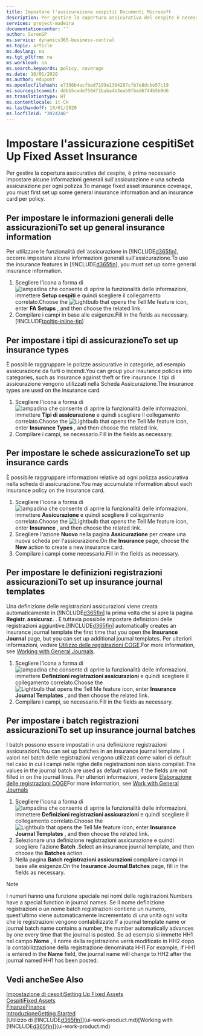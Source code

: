 ```yaml
---
title: Impostare l'assicurazione cespiti| Documenti Microsoft
description: Per gestire la copertura assicurativa del cespite è necessario impostare le informazioni generali sull'assicurazione e una scheda assicurazione.
services: project-madeira
documentationcenter: ''
author: SorenGP
ms.service: dynamics365-business-central
ms.topic: article
ms.devlang: na
ms.tgt_pltfrm: na
ms.workload: na
ms.search.keywords: policy, coverage
ms.date: 10/01/2020
ms.author: edupont
ms.openlocfilehash: e7396b4acfbed7199e1364287cfb7e8dcbe57c19
ms.sourcegitcommit: ddbb5cede750df1baba4b3eab8fbed6744b5b9d6
ms.translationtype: HT
ms.contentlocale: it-CH
ms.lasthandoff: 10/01/2020
ms.locfileid: "3924246"
---
```

# <a name="set-up-fixed-asset-insurance"></a><span data-ttu-id="cda71-103">Impostare l'assicurazione cespiti</span><span class="sxs-lookup"><span data-stu-id="cda71-103">Set Up Fixed Asset Insurance</span></span>
<span data-ttu-id="cda71-104">Per gestire la copertura assicurativa del cespite, è prima necessario impostare alcune informazioni generali sull'assicurazione e una scheda assicurazione per ogni polizza.</span><span class="sxs-lookup"><span data-stu-id="cda71-104">To manage fixed asset insurance coverage, you must first set up some general insurance information and an insurance card per policy.</span></span>

## <a name="to-set-up-general-insurance-information"></a><span data-ttu-id="cda71-105">Per impostare le informazioni generali delle assicurazioni</span><span class="sxs-lookup"><span data-stu-id="cda71-105">To set up general insurance information</span></span>
<span data-ttu-id="cda71-106">Per utilizzare le funzionalità dell'assicurazione in [!INCLUDE[d365fin](includes/d365fin_md.md)], occorre impostare alcune informazioni generali sull'assicurazione.</span><span class="sxs-lookup"><span data-stu-id="cda71-106">To use the insurance features in [!INCLUDE[d365fin](includes/d365fin_md.md)], you must set up some general insurance information.</span></span>  

1. <span data-ttu-id="cda71-107">Scegliere l'icona a forma di ![lampadina che consente di aprire la funzionalità delle informazioni](media/ui-search/search_small.png "Informazioni sull'operazione che si desidera eseguire"), immettere **Setup cespiti** e quindi scegliere il collegamento correlato.</span><span class="sxs-lookup"><span data-stu-id="cda71-107">Choose the ![Lightbulb that opens the Tell Me feature](media/ui-search/search_small.png "Tell me what you want to do") icon, enter **FA Setups** , and then choose the related link.</span></span>  
2. <span data-ttu-id="cda71-108">Compilare i campi in base alle esigenze.</span><span class="sxs-lookup"><span data-stu-id="cda71-108">Fill in the fields as necessary.</span></span> [!INCLUDE[tooltip-inline-tip](includes/tooltip-inline-tip_md.md)]  

## <a name="to-set-up-insurance-types"></a><span data-ttu-id="cda71-109">Per impostare i tipi di assicurazione</span><span class="sxs-lookup"><span data-stu-id="cda71-109">To set up insurance types</span></span>
<span data-ttu-id="cda71-110">È possibile raggruppare le polizze assicurative in categorie, ad esempio assicurazione da furti o incendi.</span><span class="sxs-lookup"><span data-stu-id="cda71-110">You can group your insurance policies into categories, such as insurance against theft or fire insurance.</span></span> <span data-ttu-id="cda71-111">I tipi di assicurazione vengono utilizzati nella Scheda Assicurazione.</span><span class="sxs-lookup"><span data-stu-id="cda71-111">The insurance types are used on the insurance card.</span></span>

1. <span data-ttu-id="cda71-112">Scegliere l'icona a forma di ![lampadina che consente di aprire la funzionalità delle informazioni](media/ui-search/search_small.png "Informazioni sull'operazione che si desidera eseguire"), immettere **Tipi di assicurazione** e quindi scegliere il collegamento correlato.</span><span class="sxs-lookup"><span data-stu-id="cda71-112">Choose the ![Lightbulb that opens the Tell Me feature](media/ui-search/search_small.png "Tell me what you want to do") icon, enter **Insurance Types** , and then choose the related link.</span></span>  
2. <span data-ttu-id="cda71-113">Compilare i campi, se necessario.</span><span class="sxs-lookup"><span data-stu-id="cda71-113">Fill in the fields as necessary.</span></span>

## <a name="to-set-up-insurance-cards"></a><span data-ttu-id="cda71-114">Per impostare le schede assicurazione</span><span class="sxs-lookup"><span data-stu-id="cda71-114">To set up insurance cards</span></span>
<span data-ttu-id="cda71-115">È possibile raggruppare informazioni relative ad ogni polizza assicurativa nella scheda di assicurazione.</span><span class="sxs-lookup"><span data-stu-id="cda71-115">You may accumulate information about each insurance policy on the insurance card.</span></span>  

1. <span data-ttu-id="cda71-116">Scegliere l'icona a forma di ![lampadina che consente di aprire la funzionalità delle informazioni](media/ui-search/search_small.png "Informazioni sull'operazione che si desidera eseguire"), immettere **Assicurazione** e quindi scegliere il collegamento correlato.</span><span class="sxs-lookup"><span data-stu-id="cda71-116">Choose the ![Lightbulb that opens the Tell Me feature](media/ui-search/search_small.png "Tell me what you want to do") icon, enter **Insurance** , and then choose the related link.</span></span>  
2. <span data-ttu-id="cda71-117">Scegliere l'azione **Nuovo** nella pagina **Assicurazione** per creare una nuova scheda per l'assicurazione.</span><span class="sxs-lookup"><span data-stu-id="cda71-117">On the **Insurance** page, choose the **New** action to create a  new insurance card.</span></span>  
3. <span data-ttu-id="cda71-118">Compilare i campi come necessario.</span><span class="sxs-lookup"><span data-stu-id="cda71-118">Fill in the fields as necessary.</span></span>

## <a name="to-set-up-insurance-journal-templates"></a><span data-ttu-id="cda71-119">Per impostare le definizioni registrazioni assicurazioni</span><span class="sxs-lookup"><span data-stu-id="cda71-119">To set up insurance journal templates</span></span>
<span data-ttu-id="cda71-120">Una definizione delle registrazioni assicurazioni viene creata automaticamente in [!INCLUDE[d365fin](includes/d365fin_md.md)] la prima volta che si apre la pagina **Registr. assicuraz.** . È tuttavia possibile impostare definizioni delle registrazioni aggiuntive.</span><span class="sxs-lookup"><span data-stu-id="cda71-120">[!INCLUDE[d365fin](includes/d365fin_md.md)] automatically creates an insurance journal template the first time that you open the **Insurance Journal** page, but you can set up additional journal templates.</span></span> <span data-ttu-id="cda71-121">Per ulteriori informazioni, vedere [Utilizzo delle registrazioni COGE](ui-work-general-journals.md).</span><span class="sxs-lookup"><span data-stu-id="cda71-121">For more information, see [Working with General Journals](ui-work-general-journals.md).</span></span>  

1. <span data-ttu-id="cda71-122">Scegliere l'icona a forma di ![lampadina che consente di aprire la funzionalità delle informazioni](media/ui-search/search_small.png "Informazioni sull'operazione che si desidera eseguire"), immettere **Definizioni registrazioni assicurazioni** e quindi scegliere il collegamento correlato.</span><span class="sxs-lookup"><span data-stu-id="cda71-122">Choose the ![Lightbulb that opens the Tell Me feature](media/ui-search/search_small.png "Tell me what you want to do") icon, enter **Insurance Journal Templates** , and then choose the related link.</span></span>  
2. <span data-ttu-id="cda71-123">Compilare i campi, se necessario.</span><span class="sxs-lookup"><span data-stu-id="cda71-123">Fill in the fields as necessary.</span></span>

## <a name="to-set-up-insurance-journal-batches"></a><span data-ttu-id="cda71-124">Per impostare i batch registrazioni assicurazioni</span><span class="sxs-lookup"><span data-stu-id="cda71-124">To set up insurance journal batches</span></span>
<span data-ttu-id="cda71-125">I batch possono essere impostati in una definizione registrazioni assicurazioni.</span><span class="sxs-lookup"><span data-stu-id="cda71-125">You can set up batches in an insurance journal template.</span></span> <span data-ttu-id="cda71-126">I valori nel batch delle registrazioni vengono utilizzati come valori di default nel caso in cui i campi nelle righe delle registrazioni non siano compilati.</span><span class="sxs-lookup"><span data-stu-id="cda71-126">The values in the journal batch are used as default values if the fields are not filled in on the journal lines.</span></span> <span data-ttu-id="cda71-127">Per ulteriori informazioni, vedere [Elaborazione delle registrazioni COGE](ui-work-general-journals.md)</span><span class="sxs-lookup"><span data-stu-id="cda71-127">For more information, see [Work with General Journals](ui-work-general-journals.md)</span></span>  

1. <span data-ttu-id="cda71-128">Scegliere l'icona a forma di ![lampadina che consente di aprire la funzionalità delle informazioni](media/ui-search/search_small.png "Informazioni sull'operazione che si desidera eseguire"), immettere **Definizioni registrazioni assicurazioni** e quindi scegliere il collegamento correlato.</span><span class="sxs-lookup"><span data-stu-id="cda71-128">Choose the ![Lightbulb that opens the Tell Me feature](media/ui-search/search_small.png "Tell me what you want to do") icon, enter **Insurance Journal Templates** , and then choose the related link.</span></span>  
2. <span data-ttu-id="cda71-129">Selezionare una definizione registrazioni assicurazione e quindi scegliere l'azione **Batch** .</span><span class="sxs-lookup"><span data-stu-id="cda71-129">Select an insurance journal template, and then choose the **Batches** action.</span></span>
3. <span data-ttu-id="cda71-130">Nella pagina **Batch registrazioni assicurazioni** compilare i campi in base alle esigenze.</span><span class="sxs-lookup"><span data-stu-id="cda71-130">On the **Insurance Journal Batches** page, fill in the fields as necessary.</span></span>

> [!NOTE]  
>   <span data-ttu-id="cda71-131">I numeri hanno una funzione speciale nei nomi delle registrazioni.</span><span class="sxs-lookup"><span data-stu-id="cda71-131">Numbers have a special function in journal names.</span></span> <span data-ttu-id="cda71-132">Se il nome definizione registrazioni o un nome batch registrazioni contiene un numero, quest'ultimo viene automaticamente incrementato di una unità ogni volta che le registrazioni vengono contabilizzate.</span><span class="sxs-lookup"><span data-stu-id="cda71-132">If a journal template name or journal batch name contains a number, the number automatically advances by one every time that the journal is posted.</span></span> <span data-ttu-id="cda71-133">Se ad esempio si immette HH1 nel campo **Nome** , il nome della registrazione verrà modificato in HH2 dopo la contabilizzazione della registrazione denominata HH1.</span><span class="sxs-lookup"><span data-stu-id="cda71-133">For example, if HH1 is entered in the **Name** field, the journal name will change to HH2 after the journal named HH1 has been posted.</span></span>

## <a name="see-also"></a><span data-ttu-id="cda71-134">Vedi anche</span><span class="sxs-lookup"><span data-stu-id="cda71-134">See Also</span></span>
[<span data-ttu-id="cda71-135">Impostazione di cespiti</span><span class="sxs-lookup"><span data-stu-id="cda71-135">Setting Up Fixed Assets</span></span>](fa-setup.md)  
[<span data-ttu-id="cda71-136">Cespiti</span><span class="sxs-lookup"><span data-stu-id="cda71-136">Fixed Assets</span></span>](fa-manage.md)  
[<span data-ttu-id="cda71-137">Finanze</span><span class="sxs-lookup"><span data-stu-id="cda71-137">Finance</span></span>](finance.md)  
[<span data-ttu-id="cda71-138">Introduzione</span><span class="sxs-lookup"><span data-stu-id="cda71-138">Getting Started</span></span>](product-get-started.md)  
<span data-ttu-id="cda71-139">[Utilizzo di [!INCLUDE[d365fin](includes/d365fin_md.md)]](ui-work-product.md)</span><span class="sxs-lookup"><span data-stu-id="cda71-139">[Working with [!INCLUDE[d365fin](includes/d365fin_md.md)]](ui-work-product.md)</span></span>
